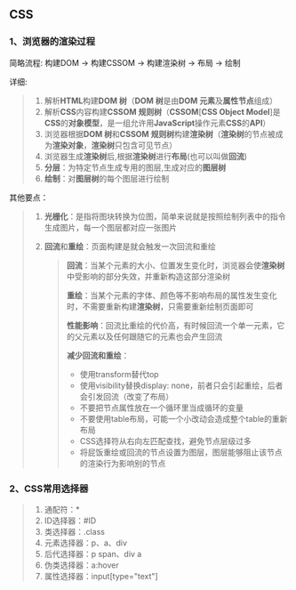 ## CSS

### 1、浏览器的渲染过程

简略流程: 构建DOM -> 构建CSSOM -> 构建渲染树 -> 布局 -> 绘制

详细:

> 1. 解析**HTML**构建**DOM 树**（**DOM 树**是由**DOM 元素**及**属性节点**组成）
> 2. 解析**CSS**内容构建**CSSOM 规则树**（**CSSOM**[**CSS Object Model**]是**CSS**的**对象模型**，是一组允许用**JavaScript**操作元素**CSS**的**API**）
> 3. 浏览器根据**DOM 树**和**CSSOM 规则树**构建**渲染树**（**渲染树**的节点被成为**渲染对象**，**渲染树**只包含可见节点）
> 4. 浏览器生成**渲染树**后,根据**渲染树**进行**布局**(也可以叫做**回流**)
> 5. **分层**：为特定节点生成专用的图层,生成对应的**图层树**
> 6. **绘制**：对**图层树**的每个图层进行绘制

其他要点：

> 1. **光栅化**：是指将图块转换为位图，简单来说就是按照绘制列表中的指令生成图片，每一个图层都对应一张图片
>
> 2. **回流**和**重绘**：页面构建是就会触发一次回流和重绘
>
>    > **回流**：当某个元素的大小、位置发生变化时，浏览器会使**渲染树**中受影响的部分失效，并重新构造这部分渲染树
>    >
>    > **重绘**：当某个元素的字体、颜色等不影响布局的属性发生变化时，不需要重新构建**渲染树**，只需要重新绘制页面即可
>    >
>    > **性能影响**：回流比重绘的代价高，有时候回流一个单一元素，它的父元素以及任何跟随它的元素也会产生回流
>    >
>    > **减少回流和重绘**：
>    >
>    > - 使用transform替代top
>    > - 使用visibility替换display: none，前者只会引起重绘，后者会引发回流（改变了布局）
>    > - 不要把节点属性放在一个循环里当成循环的变量
>    > - 不要使用table布局，可能一个小改动会造成整个table的重新布局
>    > - CSS选择符从右向左匹配查找，避免节点层级过多
>    > - 将屁饭重绘或回流的节点设置为图层，图层能够阻止该节点的渲染行为影响别的节点

### 2、CSS常用选择器

> 1. 通配符：*
> 2. ID选择器：#ID
> 3. 类选择器：.class
> 4. 元素选择器：p、a、div
> 5. 后代选择器：p span、div a
> 6. 伪类选择器：a:hover
> 7. 属性选择器：input[type="text"]
